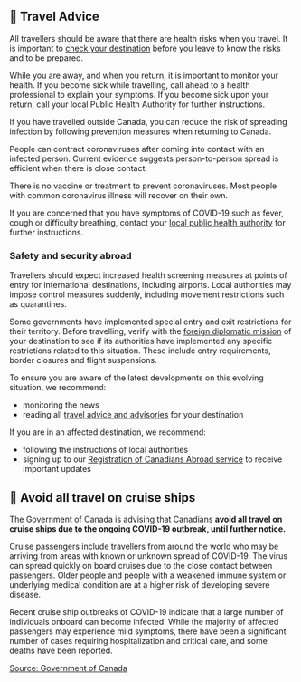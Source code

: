## 🛫 Travel Advice

All travellers should be aware that there are health risks when you travel. It is important to [check your destination](https://travel.gc.ca/travelling/advisories) before you leave to know the risks and to be prepared.

While you are away, and when you return, it is important to monitor your health. If you become sick while travelling, call ahead to a health professional to explain your symptoms. If you become sick upon your return, call your local Public Health Authority for further instructions.

If you have travelled outside Canada, you can reduce the risk of spreading infection by following prevention measures when returning to Canada.

People can contract coronaviruses after coming into contact with an infected person. Current evidence suggests person-to-person spread is efficient when there is close contact.

There is no vaccine or treatment to prevent coronaviruses. Most people with common coronavirus illness will recover on their own.

If you are concerned that you have symptoms of COVID-19 such as fever, cough or difficulty breathing, contact your [local public health authority](https://www.canada.ca/en/public-health/services/publications/diseases-conditions/2019-novel-coronavirus-information-sheet.html#pha) for further instructions.

### Safety and security abroad

Travellers should expect increased health screening measures at points of entry for international destinations, including airports. Local authorities may impose control measures suddenly, including movement restrictions such as quarantines.

Some governments have implemented special entry and exit restrictions for their territory. Before travelling, verify with the [foreign diplomatic mission](https://www.international.gc.ca/protocol-protocole/reps.aspx?lang=eng) of your destination to see if its authorities have implemented any specific restrictions related to this situation. These include entry requirements, border closures and flight suspensions.

To ensure you are aware of the latest developments on this evolving situation, we recommend:

- monitoring the news
- reading all [travel advice and advisories](https://travel.gc.ca/travelling/advisories) for your destination

If you are in an affected destination, we recommend:

- following the instructions of local authorities
- signing up to our [Registration of Canadians Abroad service](https://travel.gc.ca/travelling/registration) to receive important updates

## 🚢 Avoid all travel on cruise ships

The Government of Canada is advising that Canadians **avoid all travel on cruise ships due to the ongoing COVID-19 outbreak, until further notice.**

Cruise passengers include travellers from around the world who may be arriving from areas with known or unknown spread of COVID-19. The virus can spread quickly on board cruises due to the close contact between passengers. Older people and people with a weakened immune system or underlying medical condition are at a higher risk of developing severe disease.

Recent cruise ship outbreaks of COVID-19 indicate that a large number of individuals onboard can become infected. While the majority of affected passengers may experience mild symptoms, there have been a significant number of cases requiring hospitalization and critical care, and some deaths have been reported.

[Source: Government of Canada](https://www.canada.ca/en/public-health/services/diseases/2019-novel-coronavirus-infection/latest-travel-health-advice.html)
